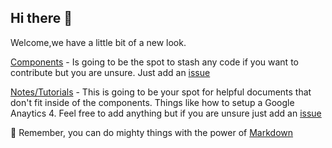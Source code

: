 ## Hi there 👋

Welcome,we have a little bit of a new look. 

[Components](https://github.com/th-frontend/components) - Is going to be the spot to stash any code if you want to contribute but you are unsure. Just add an [issue](https://github.com/th-frontend/components/issues) 


[Notes/Tutorials](https://github.com/th-frontend/notes-tutorials) - This is going to be your spot for helpful documents that don't fit inside of the components. Things like how to setup a Google Anaytics 4. Feel free to add anything but if you are unsure just add an [issue](https://github.com/th-frontend/components/issues)


🧙 Remember, you can do mighty things with the power of [Markdown](https://docs.github.com/github/writing-on-github/getting-started-with-writing-and-formatting-on-github/basic-writing-and-formatting-syntax)


<!--

**Here are some ideas to get you started:**

🙋‍♀️ A short introduction - what is your organization all about?
🌈 Contribution guidelines - how can the community get involved?
👩‍💻 Useful resources - where can the community find your docs? Is there anything else the community should know?
🍿 Fun facts - what does your team eat for breakfast?
-->
